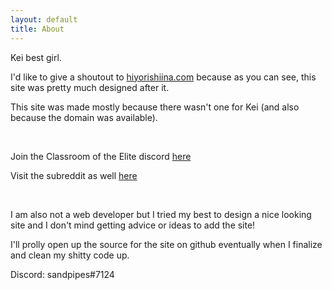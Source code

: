 ```yaml
---
layout: default
title: About
---
```

<section class="msetup mcontent">
    <div class="col">
        <p>Kei best girl.</p>
        <p>I'd like to give a shoutout to <a href="http://hiyorishiina.com">hiyorishiina.com</a> because as you can see, this site was pretty much designed after it.</p>
        <p>This site was made mostly because there wasn't one for Kei (and also because the domain was available).</p><br>
        <p>Join the Classroom of the Elite discord <a href="https://discord.gg/R38FNs6">here</a></p>
        <p>Visit the subreddit as well <a href="https://reddit.com/r/ClassroomOfTheElite">here</a></p><br>
        <p>I am also not a web developer but I tried my best to design a nice looking site and I don't mind getting advice or ideas to add the site!</p>
        <p>I'll prolly open up the source for the site on github eventually when I finalize and clean my shitty code up.</p>
        <p>Discord: sandpipes#7124</p>
    </div>
</section>